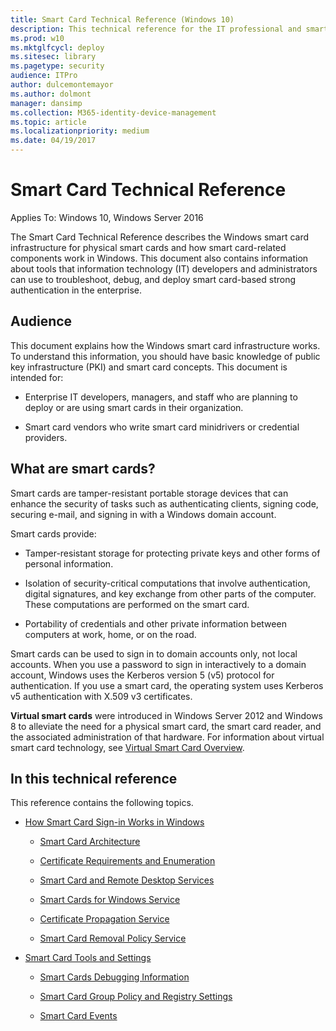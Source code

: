 ```yaml
---
title: Smart Card Technical Reference (Windows 10)
description: This technical reference for the IT professional and smart card developer describes the Windows smart card infrastructure for physical smart cards and how smart card-related components work in Windows.
ms.prod: w10
ms.mktglfcycl: deploy
ms.sitesec: library
ms.pagetype: security
audience: ITPro
author: dulcemontemayor
ms.author: dolmont
manager: dansimp
ms.collection: M365-identity-device-management
ms.topic: article
ms.localizationpriority: medium
ms.date: 04/19/2017
---
```


# Smart Card Technical Reference

Applies To: Windows 10, Windows Server 2016

The Smart Card Technical Reference describes the Windows smart card infrastructure for physical smart cards and how smart card-related components work in Windows. This document also contains information about tools that information technology (IT) developers and administrators can use to troubleshoot, debug, and deploy smart card-based strong authentication in the enterprise.

## Audience

This document explains how the Windows smart card infrastructure works. To understand this information, you should have basic knowledge of public key infrastructure (PKI) and smart card concepts. This document is intended for:

-   Enterprise IT developers, managers, and staff who are planning to deploy or are using smart cards in their organization.

-   Smart card vendors who write smart card minidrivers or credential providers.

## What are smart cards?

Smart cards are tamper-resistant portable storage devices that can enhance the security of tasks such as authenticating clients, signing code, securing e-mail, and signing in with a Windows domain account.

Smart cards provide:

-   Tamper-resistant storage for protecting private keys and other forms of personal information.

-   Isolation of security-critical computations that involve authentication, digital signatures, and key exchange from other parts of the computer. These computations are performed on the smart card.

-   Portability of credentials and other private information between computers at work, home, or on the road.

Smart cards can be used to sign in to domain accounts only, not local accounts. When you use a password to sign in interactively to a domain account, Windows uses the Kerberos version 5 (v5) protocol for authentication. If you use a smart card, the operating system uses Kerberos v5 authentication with X.509 v3 certificates.

**Virtual smart cards** were introduced in Windows Server 2012 and Windows 8 to alleviate the need for a physical smart card, the smart card reader, and the associated administration of that hardware. For information about virtual smart card technology, see [Virtual Smart Card Overview](../virtual-smart-cards/virtual-smart-card-overview.md).

## In this technical reference

This reference contains the following topics.

-   [How Smart Card Sign-in Works in Windows](smart-card-how-smart-card-sign-in-works-in-windows.md)

    -   [Smart Card Architecture](smart-card-architecture.md)

    -   [Certificate Requirements and Enumeration](smart-card-certificate-requirements-and-enumeration.md)

    -   [Smart Card and Remote Desktop Services](smart-card-and-remote-desktop-services.md)

    -   [Smart Cards for Windows Service](smart-card-smart-cards-for-windows-service.md)

    -   [Certificate Propagation Service](smart-card-certificate-propagation-service.md)

    -   [Smart Card Removal Policy Service](smart-card-removal-policy-service.md)

-   [Smart Card Tools and Settings](smart-card-tools-and-settings.md)

    -   [Smart Cards Debugging Information](smart-card-debugging-information.md)

    -   [Smart Card Group Policy and Registry Settings](smart-card-group-policy-and-registry-settings.md)

    -   [Smart Card Events](smart-card-events.md)
